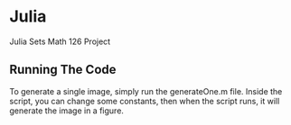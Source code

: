 # Julia
Julia Sets Math 126 Project

## Running The Code
To generate a single image, simply run the generateOne.m file. Inside the script, you can change some constants, then when the script runs, it will generate the image in a figure.
